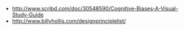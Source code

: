 - http://www.scribd.com/doc/30548590/Cognitive-Biases-A-Visual-Study-Guide
- http://www.billyhollis.com/designprinciplelist/
